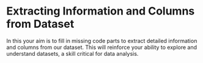 # Extracting Information and Columns from Dataset

In this your aim is to fill in missing code parts to extract detailed information and columns from our dataset. This will reinforce your ability to explore and understand datasets, a skill critical for data analysis.
